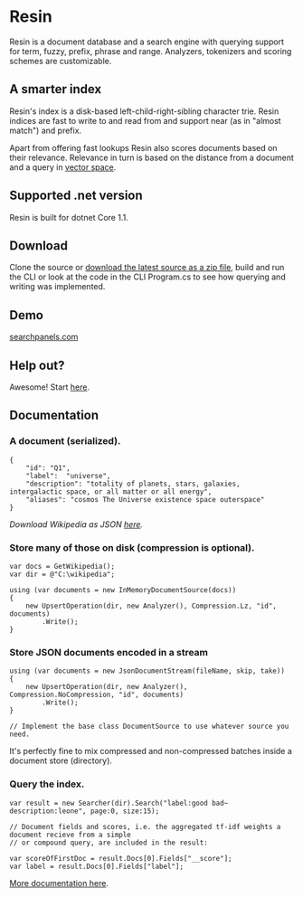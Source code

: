 # Resin
Resin is a document database and a search engine with querying support for term, fuzzy, prefix, phrase and range. Analyzers, tokenizers and scoring schemes are customizable.

## A smarter index
Resin's index is a disk-based left-child-right-sibling character trie. Resin indices are fast to write to and read from and support near (as in "almost match") and prefix.

Apart from offering fast lookups Resin also scores documents based on their relevance. Relevance in turn is based on the distance from a document and a query in [vector space](https://en.wikipedia.org/wiki/Vector_space_model).

## Supported .net version
Resin is built for dotnet Core 1.1.

## Download
Clone the source or [download the latest source as a zip file](https://github.com/kreeben/resin/archive/master.zip), build and run the CLI or look at the code in the CLI Program.cs to see how querying and writing was implemented.

## Demo
[searchpanels.com](http://searchpanels.com)  

## Help out?
Awesome! Start [here](https://github.com/kreeben/resin/issues).

## Documentation
### A document (serialized).

	{
		"id": "Q1",
		"label":  "universe",
		"description": "totality of planets, stars, galaxies, intergalactic space, or all matter or all energy",
		"aliases": "cosmos The Universe existence space outerspace"
	}

_Download Wikipedia as JSON [here](https://dumps.wikimedia.org/wikidatawiki/entities/)._

### Store many of those on disk (compression is optional).

	var docs = GetWikipedia();
	var dir = @"C:\wikipedia";
	
	using (var documents = new InMemoryDocumentSource(docs))
	{
		new UpsertOperation(dir, new Analyzer(), Compression.Lz, "id", documents)
		    .Write();
	}
	
### Store JSON documents encoded in a stream

	using (var documents = new JsonDocumentStream(fileName, skip, take))
	{
		new UpsertOperation(dir, new Analyzer(), Compression.NoCompression, "id", documents)
		    .Write();
	}

	// Implement the base class DocumentSource to use whatever source you need.

It's perfectly fine to mix compressed and non-compressed batches inside a document store (directory).
	
### Query the index.
<a name="inproc" id="inproc"></a>

	var result = new Searcher(dir).Search("label:good bad~ description:leone", page:0, size:15);

	// Document fields and scores, i.e. the aggregated tf-idf weights a document recieve from a simple 
	// or compound query, are included in the result:

	var scoreOfFirstDoc = result.Docs[0].Fields["__score"];
	var label = result.Docs[0].Fields["label"];

[More documentation here](https://github.com/kreeben/resin/wiki). 
